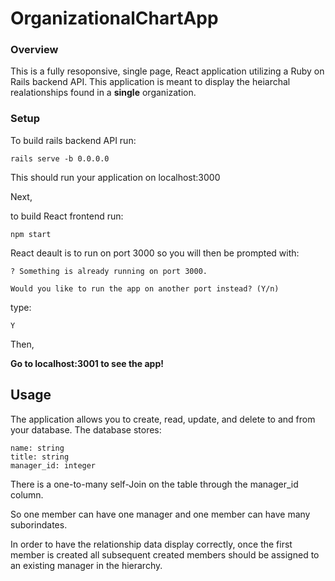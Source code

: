 # OrganizationalChartApp

### Overview

This is a fully resoponsive, single page, React application utilizing a Ruby on Rails backend API. This application is meant to display the heiarchal realationships found in a **single** organization.

### Setup

To build rails backend API run: 

```
rails serve -b 0.0.0.0
```
This should run your application on localhost:3000

Next,

to build React frontend run: 

```
npm start

```
React deault is to run on port 3000 so you will then 
be prompted with:

```
? Something is already running on port 3000.

Would you like to run the app on another port instead? (Y/n)
```

type:

```
Y
```

Then,

**Go to localhost:3001 to see the app!**

## Usage

The application allows you to create, read, update, and delete to and from your database. The database stores:

```
name: string
title: string  
manager_id: integer 
```

There is a one-to-many self-Join on the table through the manager_id column. 

So one member can have one manager and one member can have many suborindates.

In order to have the relationship data display correctly, once the first member is created all subsequent created members should be assigned to an existing manager in the hierarchy.
